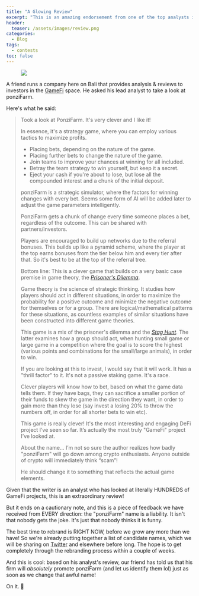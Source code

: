 ```yaml
---
title: "A Glowing Review"
excerpt: "This is an amazing endorsement from one of the top analysts in the GameFi space! Also a word of caution: time to re-brand."
header:
  teaser: /assets/images/review.png
categories:
  - Blog
tags:
  - contests
toc: false
---
```


<figure class="align-left" style="margin-top: 10px; margin-bottom: 10px; width: 150px;">
    <img src="{{ site.url }}{{ site.baseurl }}/assets/images/review.png">
</figure>

A friend runs a company here on Bali that provides analysis & reviews to investors in the [GameFi](https://builtin.com/blockchain/gamefi) space. He asked his lead analyst to take a look at ponziFarm. 

Here's what he said:

> Took a look at PonziFarm. It's very clever and I like it!
>
> In essence, it's a strategy game, where you can employ various tactics to maximize profits. 
>
> * Placing bets, depending on the nature of the game. 
> * Placing further bets to change the nature of the game.
> * Join teams to improve your chances at winning for all included.
> * Betray the team strategy to win yourself, but keep it a secret.
> * Eject your cash if you're about to lose, but lose all the compounded interest and a chunk of the initial deposit. 
>
> ponziFarm is a strategic simulator, where the factors for winning changes with every bet. Seems some form of AI will be added later to adjust the game parameters intelligently. 
>
> PonziFarm gets a chunk of change every time someone places a bet, regardless of the outcome. This can be shared with partners/investors.
>
> Players are encouraged to build up networks due to the referral bonuses. This builds up like a pyramid scheme, where the player at the top earns bonuses from the tier below him and every tier after that. So it's best to be at the top of the referral tree. 
>
> Bottom line: This is a clever game that builds on a very basic case premise in game theory, the [_Prisoner's Dilemma_](https://en.wikipedia.org/wiki/Prisoner%27s_dilemma). 
>
> Game theory is the science of strategic thinking. It studies how players should act in different situations, in order to maximize the probability for a positive outcome and minimize the negative outcome for themselves or for a group. There are logical/mathematical patterns for these situations, as countless examples of similar situations have been constructed into different game theories. 
>
> This game is a mix of the prisoner's dilemma and the [_Stag Hunt_](https://en.wikipedia.org/wiki/Stag_hunt). The latter examines how a group should act, when hunting small game or large game in a competition where the goal is to score the highest (various points and combinations for the small/large animals), in order to win.
>
> If you are looking at this to invest, I would say that it will work. It has a "thrill factor" to it. It's not a passive staking game. It's a race. 
>
> Clever players will know how to bet, based on what the game data tells them. If they have bags, they can sacrifice a smaller portion of their funds to skew the game in the direction they want, in order to gain more than they lose (say invest a losing 20% to throw the numbers off, in order for all shorter bets to win etc).
>
> This game is really clever! It's the most interesting and engaging DeFi project I’ve seen so far. It’s actually the most truly "GameFi" project I’ve looked at. 
>
> About the name... I’m not so sure the author realizes how badly "ponziFarm" will go down among crypto enthusiasts. Anyone outside of crypto will immediately think “scam”!
>
> He should change it to something that reflects the actual game elements.

Given that the writer is an analyst who has looked at literally HUNDREDS of GameFi projects, this is an extraordinary review!

But it ends on a cautionary note, and this is a piece of feedback we have received from EVERY direction: the "ponziFarm" name is a liability. It isn't that nobody gets the joke. It's just that nobody thinks it is funny.

The best time to rebrand is RIGHT NOW, before we grow any more than we have! So we're already putting together a list of candidate names, which we will be sharing on [Twitter](https://twitter.com/ponziFarm) and elsewhere before long. The hope is to get completely through the rebranding process within a couple of weeks.

And this is cool: based on his analyst's review, our friend has told us that his firm will *absolutely* promote ponziFarm (and let us identify them lol) just as soon as we change that awful name!

On it. 🤣